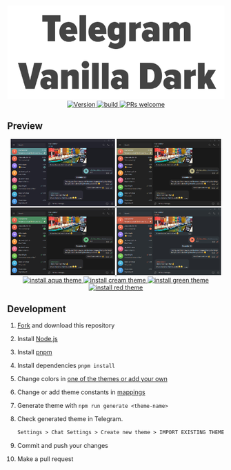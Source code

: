<p align="center">
  <img alt="Telegram Vanilla Dark" src="./meta/logo.png" width="580"><br/>
  <a href="https://github.com/VChet/telegram-vanilla-dark-desktop/tags">
    <img src="https://img.shields.io/github/tag/VChet/telegram-vanilla-dark-desktop.svg?label=version" alt="Version">
  </a>
  <a href="https://github.com/VChet/telegram-vanilla-dark-desktop/actions/workflows/build.yml">
    <img src="https://github.com/VChet/telegram-vanilla-dark-desktop/actions/workflows/build.yml/badge.svg" alt="build">
  </a>
  <a href="https://makeapullrequest.com">
    <img src="https://img.shields.io/badge/PRs-welcome-brightgreen.svg" alt="PRs welcome">
  </a>
</p>

## Preview

<div align="center">
  <a href="./meta/aqua.png">
    <img src="./meta/aqua.png" alt="aqua theme" width="48%">
  </a>
  <a href="./meta/cream.png">
    <img src="./meta/cream.png" alt="cream theme" width="48%">
  </a>
  <a href="./meta/green.png">
    <img src="./meta/green.png" alt="green theme" width="48%">
  </a>
  <a href="./meta/red.png">
    <img src="./meta/red.png" alt="red theme" width="48%">
  </a>
  <a href="https://t.me/addtheme/vanilla_dark_aqua">
    <img src="https://img.shields.io/badge/install-aqua_theme-77BABC.svg" alt="install aqua theme">
  </a>
  <a width="23%" href="https://t.me/addtheme/vanilla_dark_cream">
    <img src="https://img.shields.io/badge/install-cream_theme-B9B384.svg" alt="install cream theme">
  </a>
  <a width="23%" href="https://t.me/addtheme/vanilla_dark_green">
    <img src="https://img.shields.io/badge/install-green_theme-63B97F.svg" alt="install green theme">
  </a>
  <a width="23%" href="https://t.me/addtheme/vanilla_dark_red">
    <img src="https://img.shields.io/badge/install-red_theme-FF7B5D.svg" alt="install red theme">
  </a>
</div>

## Development

1. [Fork](https://github.com/VChet/telegram-vanilla-dark-desktop/fork) and download this repository
1. Install [Node.js](https://nodejs.org/)
1. Install [pnpm](https://pnpm.io/)
1. Install dependencies `pnpm install`
1. Change colors in [one of the themes or add your own](/src/themes.ts)
1. Change or add theme constants in [mappings](/src/mappings.ts)
1. Generate theme with `npm run generate <theme-name>`
1. Check generated theme in Telegram.

   ```txt
   Settings > Chat Settings > Create new theme > IMPORT EXISTING THEME > <palette-file>
   ```

1. Commit and push your changes
1. Make a pull request
